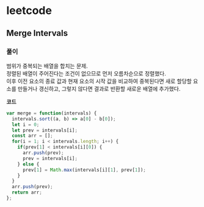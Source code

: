 # leetcode

## Merge Intervals

### 풀이

범위가 중복되는 배열을 합치는 문제.  
정렬된 배열이 주어진다는 조건이 없으므로 먼저 오름차순으로 정렬했다.  
이후 이전 요소의 종료 값과 현재 요소의 시작 값을 비교하여 중복된다면 새로 할당할 요소를 만들거나 갱신하고,  그렇지 않다면 결과로 반환할 새로운 배열에 추가했다.

**코드**

```javascript
var merge = function(intervals) {
  intervals.sort((a, b) => a[0] - b[0]);
  let i = 0;
  let prev = intervals[i];
  const arr = [];
  for(i = 1; i < intervals.length; i++) {
    if(prev[1] < intervals[i][0]) {
      arr.push(prev);
      prev = intervals[i];
    } else {
      prev[1] = Math.max(intervals[i][1], prev[1]);
    }
  }
  arr.push(prev);
  return arr;
};
```
